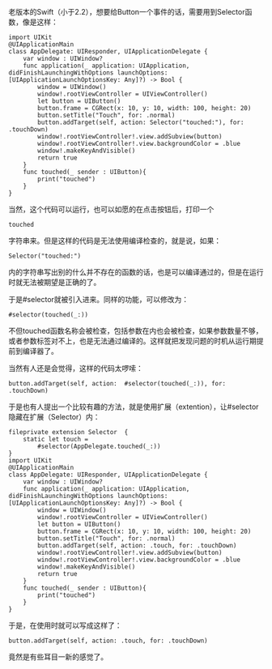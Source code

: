 老版本的Swift（小于2.2），想要给Button一个事件的话，需要用到Selector函数，像是这样：

    import UIKit
    @UIApplicationMain
    class AppDelegate: UIResponder, UIApplicationDelegate {
        var window : UIWindow?
        func application(_ application: UIApplication, didFinishLaunchingWithOptions launchOptions: [UIApplicationLaunchOptionsKey: Any]?) -> Bool {
            window = UIWindow()
            window!.rootViewController = UIViewController()
            let button = UIButton()
            button.frame = CGRect(x: 10, y: 10, width: 100, height: 20)
            button.setTitle("Touch", for: .normal)
            button.addTarget(self, action: Selector("touched:"), for: .touchDown)
            window!.rootViewController!.view.addSubview(button)
            window!.rootViewController!.view.backgroundColor = .blue
            window!.makeKeyAndVisible()
            return true
        }
        func touched(_ sender : UIButton){
            print("touched")
        }
    }
当然，这个代码可以运行，也可以如愿的在点击按钮后，打印一个
    
    touched
    
字符串来。但是这样的代码是无法使用编译检查的，就是说，如果：
    
    Selector("touched:")

内的字符串写出别的什么并不存在的函数的话，也是可以编译通过的，但是在运行时就无法被期望是正确的了。

于是#selector就被引入进来。同样的功能，可以修改为：

    #selector(touched(_:))

不但touched函数名称会被检查，包括参数在内也会被检查，如果参数数量不够，或者参数标签对不上，也是无法通过编译的。这样就把发现问题的时机从运行期提前到编译器了。

当然有人还是会觉得，这样的代码太啰嗦：

   
   
    button.addTarget(self, action:  #selector(touched(_:)), for: .touchDown)

于是也有人提出一个比较有趣的方法，就是使用扩展（extention），让#selector隐藏在扩展（Selector）内：

    fileprivate extension Selector  {
        static let touch =
            #selector(AppDelegate.touched(_:))
    }
    import UIKit
    @UIApplicationMain
    class AppDelegate: UIResponder, UIApplicationDelegate {
        var window : UIWindow?
        func application(_ application: UIApplication, didFinishLaunchingWithOptions launchOptions: [UIApplicationLaunchOptionsKey: Any]?) -> Bool {
            window = UIWindow()
            window!.rootViewController = UIViewController()
            let button = UIButton()
            button.frame = CGRect(x: 10, y: 10, width: 100, height: 20)
            button.setTitle("Touch", for: .normal)
            button.addTarget(self, action: .touch, for: .touchDown)
            window!.rootViewController!.view.addSubview(button)
            window!.rootViewController!.view.backgroundColor = .blue
            window!.makeKeyAndVisible()
            return true
        }
        func touched(_ sender : UIButton){
            print("touched")
        }
    }

于是，在使用时就可以写成这样了：

    button.addTarget(self, action: .touch, for: .touchDown)

竟然是有些耳目一新的感觉了。
